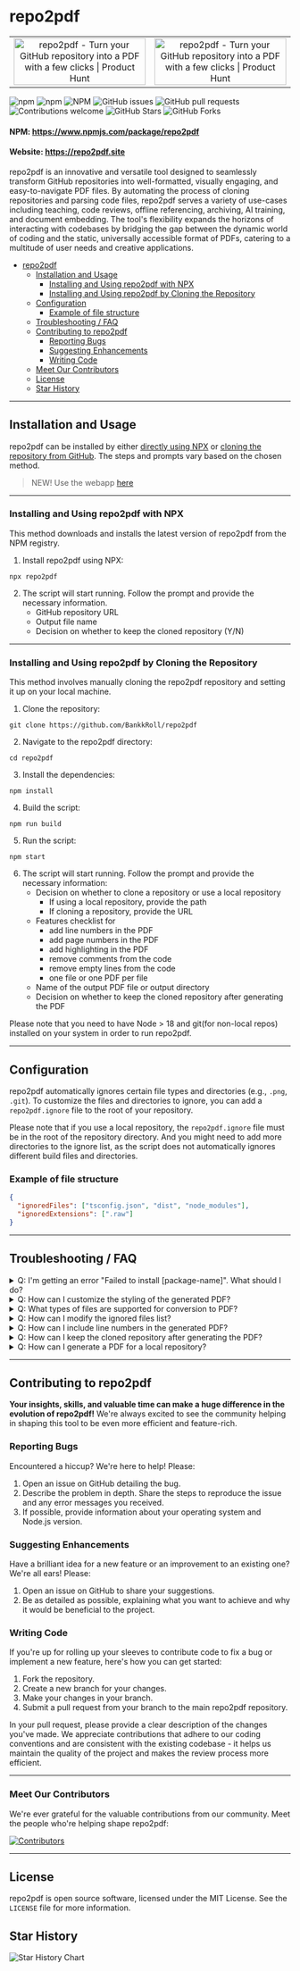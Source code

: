 # repo2pdf

<table style="width: 100%;">
  <tr>
    <td style="width: 50%; text-align: center;">
      <a href="https://www.producthunt.com/posts/repo2pdf?embed=true&utm_source=badge-featured&utm_medium=badge&utm_souce=badge-repo2pdf" target="_blank">
        <img src="https://api.producthunt.com/widgets/embed-image/v1/featured.svg?post_id=493359&theme=dark" alt="repo2pdf - Turn your GitHub repository into a PDF with a few clicks | Product Hunt" style="width: 100%; max-width: 250px; height: auto;" />
      </a>
    </td>
    <td style="width: 50%; text-align: center;">
      <a href="https://www.producthunt.com/products/repo2pdf/reviews?utm_source=badge-product_review&utm_medium=badge&utm_souce=badge-repo2pdf" target="_blank">
        <img src="https://api.producthunt.com/widgets/embed-image/v1/product_review.svg?product_id=610037&theme=dark" alt="repo2pdf - Turn your GitHub repository into a PDF with a few clicks | Product Hunt" style="width: 100%; max-width: 250px; height: auto;" />
      </a>
    </td>
  </tr>
</table>

![npm](https://img.shields.io/npm/v/repo2pdf)
![npm](https://img.shields.io/npm/dt/repo2pdf)
![NPM](https://img.shields.io/npm/l/repo2pdf)
![GitHub issues](https://img.shields.io/github/issues/BankkRoll/repo2pdf)
![GitHub pull requests](https://img.shields.io/github/issues-pr/BankkRoll/repo2pdf)
![Contributions welcome](https://img.shields.io/badge/contributions-welcome-brightgreen.svg)
![GitHub Stars](https://img.shields.io/github/stars/BankkRoll/repo2pdf)
![GitHub Forks](https://img.shields.io/github/forks/BankkRoll/repo2pdf)

#### NPM: https://www.npmjs.com/package/repo2pdf

#### Website: https://repo2pdf.site

repo2pdf is an innovative and versatile tool designed to seamlessly transform GitHub repositories into well-formatted, visually engaging, and easy-to-navigate PDF files. By automating the process of cloning repositories and parsing code files, repo2pdf serves a variety of use-cases including teaching, code reviews, offline referencing, archiving, AI training, and document embedding. The tool's flexibility expands the horizons of interacting with codebases by bridging the gap between the dynamic world of coding and the static, universally accessible format of PDFs, catering to a multitude of user needs and creative applications.

- [repo2pdf](#repo2pdf)
  - [Installation and Usage](#installation-and-usage)
    - [Installing and Using repo2pdf with NPX](#installing-and-using-repo2pdf-with-npx)
    - [Installing and Using repo2pdf by Cloning the Repository](#installing-and-using-repo2pdf-by-cloning-the-repository)
  - [Configuration](#configuration)
    - [Example of file structure](#example-of-file-structure)
  - [Troubleshooting / FAQ](#troubleshooting--faq)
  - [Contributing to repo2pdf](#contributing-to-repo2pdf)
    - [Reporting Bugs](#reporting-bugs)
    - [Suggesting Enhancements](#suggesting-enhancements)
    - [Writing Code](#writing-code)
  - [Meet Our Contributors](#meet-our-contributors)
  - [License](#license)
  - [Star History](#star-history)

---

## Installation and Usage

repo2pdf can be installed by either [directly using NPX](#installing-and-using-repo2pdf-with-npx) or [cloning the repository from GitHub](#installing-and-using-repo2pdf-by-cloning-the-repository). The steps and prompts vary based on the chosen method.

> NEW! Use the webapp [here](https://repo2pdf.site)
---

### Installing and Using repo2pdf with NPX

This method downloads and installs the latest version of repo2pdf from the NPM registry.

1. Install repo2pdf using NPX:

```shell
npx repo2pdf
```

2. The script will start running. Follow the prompt and provide the necessary information.
   - GitHub repository URL
   - Output file name
   - Decision on whether to keep the cloned repository (Y/N)

---

### Installing and Using repo2pdf by Cloning the Repository

This method involves manually cloning the repo2pdf repository and setting it up on your local machine.

1. Clone the repository:

```shell
git clone https://github.com/BankkRoll/repo2pdf
```

2. Navigate to the repo2pdf directory:

```shell
cd repo2pdf
```

3. Install the dependencies:

```shell
npm install
```

4. Build the script:

```shell
npm run build
```

5. Run the script:

```shell
npm start
```

6. The script will start running. Follow the prompt and provide the necessary information:
   - Decision on whether to clone a repository or use a local repository
     - If using a local repository, provide the path
     - If cloning a repository, provide the URL
   - Features checklist for
     - add line numbers in the PDF
     - add page numbers in the PDF
     - add highlighting in the PDF
     - remove comments from the code
     - remove empty lines from the code
     - one file or one PDF per file
   - Name of the output PDF file or output directory
   - Decision on whether to keep the cloned repository after generating the PDF

Please note that you need to have Node > 18 and git(for non-local repos) installed on your system in order to run repo2pdf.

---

## Configuration

repo2pdf automatically ignores certain file types and directories (e.g., `.png`, `.git`).
To customize the files and directories to ignore, you can add a `repo2pdf.ignore` file to the root of your repository.

Please note that if you use a local repository, the `repo2pdf.ignore` file must be in the root of the repository directory. And you might need to add more directories to the ignore list, as the script does not automatically ignores different build files and directories.

### Example of file structure

```json
{
  "ignoredFiles": ["tsconfig.json", "dist", "node_modules"],
  "ignoredExtensions": [".raw"]
}
```

---

## Troubleshooting / FAQ

<details>
  <summary>Q: I'm getting an error "Failed to install [package-name]". What should I do?</summary>
  A: Make sure you have Node.js and npm installed on your system. Try running the following command to install the required package manually:

```shell
npm install [package-name]
```

</details>

<details>
  <summary>Q: How can I customize the styling of the generated PDF?</summary>
  A: You can modify the code in `clone.ts` or `syntax.ts` to change the font, font size, colors, and other styling options for the PDF document.

```typescript
// Example: Changing font size in syntax.ts
doc.fontSize(12);
```

</details>

<details>
  <summary>Q: What types of files are supported for conversion to PDF?</summary>
  A: Currently, repo2pdf supports all text-based files for conversion to PDF. Binary files like images or compiled binaries are ignored.
</details>

<details>
  <summary>Q: How can I modify the ignored files list?</summary>
  A: You can add a `repo2pdf.ignore` file to the root of your repository to customize the list of ignored files. Here's an example of how to structure this file:

```json
{
  "ignoredFiles": ["tsconfig.json"],
  "ignoredExtensions": [".md"]
}
```

</details>

<details>
  <summary>Q: How can I include line numbers in the generated PDF?</summary>
  A: During the execution of the script, you'll be prompted with the question "Include line numbers?". Answering 'Y' will include line numbers in the generated PDF.
</details>

<details>
  <summary>Q: How can I keep the cloned repository after generating the PDF?</summary>
  A: You'll be asked "Keep cloned repository?" during the script execution. Answer 'Y' to keep the cloned repository on your system after the PDF is generated.
</details>

<details>
  <summary>Q: How can I generate a PDF for a local repository?</summary>
  A: When running the script, you'll be asked to either clone a repository or use a local one. Choose the latter and provide the local repository path.
</details>

---

## Contributing to repo2pdf

**Your insights, skills, and valuable time can make a huge difference in the evolution of repo2pdf!** We're always excited to see the community helping in shaping this tool to be even more efficient and feature-rich.

### Reporting Bugs

Encountered a hiccup? We're here to help! Please:

1. Open an issue on GitHub detailing the bug.
2. Describe the problem in depth. Share the steps to reproduce the issue and any error messages you received.
3. If possible, provide information about your operating system and Node.js version.

### Suggesting Enhancements

Have a brilliant idea for a new feature or an improvement to an existing one? We're all ears! Please:

1. Open an issue on GitHub to share your suggestions.
2. Be as detailed as possible, explaining what you want to achieve and why it would be beneficial to the project.

### Writing Code

If you're up for rolling up your sleeves to contribute code to fix a bug or implement a new feature, here's how you can get started:

1. Fork the repository.
2. Create a new branch for your changes.
3. Make your changes in your branch.
4. Submit a pull request from your branch to the main repo2pdf repository.

In your pull request, please provide a clear description of the changes you've made. We appreciate contributions that adhere to our coding conventions and are consistent with the existing codebase - it helps us maintain the quality of the project and makes the review process more efficient.

---

### Meet Our Contributors

We're ever grateful for the valuable contributions from our community. Meet the people who're helping shape repo2pdf:

[![Contributors](https://contrib.rocks/image?repo=BankkRoll/repo2pdf)](https://github.com/BankkRoll/repo2pdf/graphs/contributors)

---

## License

repo2pdf is open source software, licensed under the MIT License. See the `LICENSE` file for more information.

## Star History

<picture>
  <source media="(prefers-color-scheme: dark)" srcset="https://api.star-history.com/svg?repos=BankkRoll/repo2pdf&type=Date&theme=dark">
  <img alt="Star History Chart" src="https://api.star-history.com/svg?repos=BankkRoll/repo2pdf&type=Date">
</picture>
